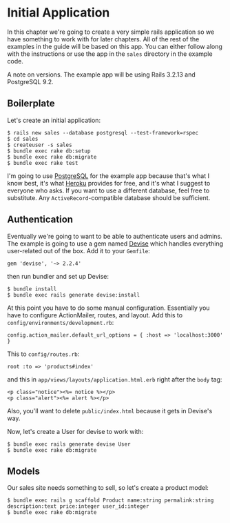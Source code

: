 [devise]: https://github.com/plataformatec/devise
[heroku]: https://www.heroku.com
[postgresql]: http://www.postgresql.org

# Initial Application

In this chapter we're going to create a very simple rails application so we have something to work with for later chapters. All of the rest of the examples in the guide will be based on this app. You can either follow along with the instructions or use the app in the `sales` directory in the example code.

A note on versions. The example app will be using Rails 3.2.13 and PostgreSQL 9.2.

## Boilerplate

Let's create an initial application:

    $ rails new sales --database postgresql --test-framework=rspec
    $ cd sales
    $ createuser -s sales
    $ bundle exec rake db:setup
    $ bundle exec rake db:migrate
    $ bundle exec rake test

I'm going to use [PostgreSQL][postgresql] for the example app because that's what I know best, it's what [Heroku][heroku] provides for free, and it's what I suggest to everyone who asks. If you want to use a different database, feel free to substitute. Any `ActiveRecord`-compatible database should be sufficient.

## Authentication

Eventually we're going to want to be able to authenticate users and admins. The example is going to use a gem named [Devise][devise] which handles everything user-related out of the box. Add it to your `Gemfile`:

    gem 'devise', '~> 2.2.4'

then run bundler and set up Devise:

    $ bundle install
    $ bundle exec rails generate devise:install

At this point you have to do some manual configuration. Essentially you have to configure ActionMailer, routes, and layout. Add this to `config/environments/development.rb`:

    config.action_mailer.default_url_options = { :host => 'localhost:3000' }

This to `config/routes.rb`:

    root :to => 'products#index'

and this in `app/views/layouts/application.html.erb` right after the `body` tag:

    <p class="notice"><%= notice %></p>
    <p class="alert"><%= alert %></p>

Also, you'll want to delete `public/index.html` because it gets in Devise's way.

Now, let's create a User for devise to work with:
    
    $ bundle exec rails generate devise User
    $ bundle exec rake db:migrate

## Models

Our sales site needs something to sell, so let's create a product model:

    $ bundle exec rails g scaffold Product name:string permalink:string description:text price:integer user_id:integer
    $ bundle exec rake db:migrate